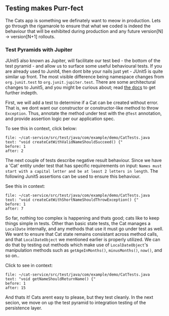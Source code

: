 ## Testing makes Purr-fect

The Cats app is something we definately want to meow in production.
Lets go through the rigamarole to ensure that what we coded is indeed
the behaviour that will be exhibited during production and any future
version[N] -> version[N+1] rollouts.

### Test Pyramids with Jupiter

JUnit5 also known as Jupiter, will facilitate our test bed - the bottom of the test pyramid - and allow us to surface some useful behavioural tests. If you are already used to Junit4, then dont bite your nails just yet - JUnit5 is quite similar up front. The most visible difference being namespace changes from `org.junit.test` to `org.junit.jupiter.test`. There are some architectural changes to Junit5, and you might be curious about; read [the docs](https://junit.org/junit5/docs/current/user-guide/) to get further indepth. 

First, we will add a test to determine if a Cat can be created without error. That is, we dont want our constructor
or constructor-like method to throw `Exception`. Thus, annotate the method under test with the `@Test` annotation, 
and provide assertion logic per our application spec.

To see this in context, click below:

```editor:select-matching-text
file: ~/cat-service/src/test/java/com/example/demo/CatTests.java
text: "void createCatWithValidNameShouldSucceed() {"
before: 1
after: 2
```

The next couple of tests describe negative result behaviour. Since we have a 'Cat' entity under test that has specific requirements on input: `Names must start with a capital letter and be at least 2 letters in length`. The following Junit5 assertions can be used to ensure this behaviour.

See this in context:

```editor:select-matching-text
file: ~/cat-service/src/test/java/com/example/demo/CatTests.java
text: "void createCatWithShortNameShouldThrowException() {"
before: 1
after: 7
```

So far, nothing too complex is happening and thats good; cats like to keep things simple in tests. Other than basic state tests, the Cat manages a `LocalDate` internally, and any methods that use it must go under test as well. We want to ensure that Cat state remains consistant across method calls, and that 
`LocalDateObject` we mentioned earlier is properly utilized. We can do that by testing out methods which make use of `LocalDateObject`'s manipulation methods such as `getAgeInMonths()`, `minusMonths()`, `now()`, and so on..


Click to see in context:

```editor:select-matching-text
file: ~/cat-service/src/test/java/com/example/demo/CatTests.java
text: "void getNameShouldReturnName() {"
before: 1
after: 15
```

And thats it! Cats arent easy to please, but they test cleanly. In the next secion, we move on up the test pyramid to integration testing of the persistence layer.